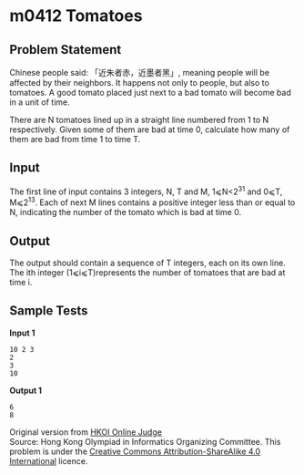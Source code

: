 # m0412 Tomatoes
## Problem Statement
Chinese people said: 「近朱者赤，近墨者黑」, meaning people will be affected by their neighbors. It happens not only to people, but also to tomatoes. A good tomato placed just next to a bad tomato will become bad in a unit of time.

There are N tomatoes lined up in a straight line numbered from 1 to N respectively. Given some of them are bad at time 0, calculate how many of them are bad from time 1 to time T.

## Input
The first line of input contains 3 integers, N, T and M, 1⩽N<2<sup>31</sup> and 0⩽T, M⩽2<sup>13</sup>. Each of next M lines contains a positive integer less than or equal to N, indicating the number of the tomato which is bad at time 0.

## Output
The output should contain a sequence of T integers, each on its own line. The ith integer (1⩽i⩽T)represents the number of tomatoes that are bad at time i.

## Sample Tests
**Input 1**
```
10 2 3
2
3
10
```
**Output 1**
```
6
8
```

Original version from [HKOI Online Judge](https://judge.hkoi.org/task/M0412)<br>
Source: Hong Kong Olympiad in Informatics Organizing Committee. This problem is under the [Creative Commons Attribution-ShareAlike 4.0 International](https://creativecommons.org/licenses/by-sa/4.0/) licence.
